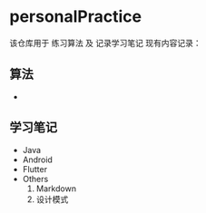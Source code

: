 # personalPractice  
该仓库用于
练习算法
及
记录学习笔记
现有内容记录：  
## 算法
- 
## 学习笔记
- Java
- Android
- Flutter
- Others
    1. Markdown
    2. 设计模式